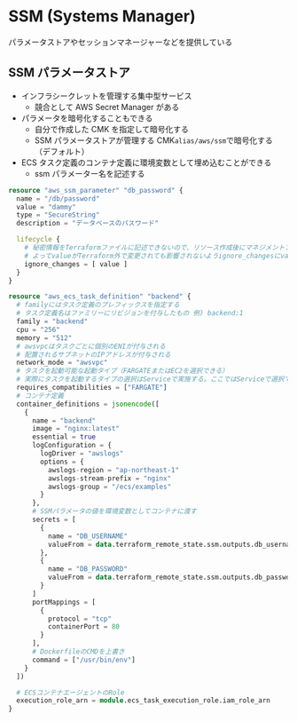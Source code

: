 # SSM (Systems Manager)

パラメータストアやセッションマネージャーなどを提供している

## SSM パラメータストア

- インフラシークレットを管理する集中型サービス
  - 競合として AWS Secret Manager がある
- パラメータを暗号化することもできる
  - 自分で作成した CMK を指定して暗号化する
  - SSM パラメータストアが管理する CMK`alias/aws/ssm`で暗号化する（デフォルト）
- ECS タスク定義のコンテナ定義に環境変数として埋め込むことができる
  - ssm パラメーター名を記述する

```Terraform
resource "aws_ssm_parameter" "db_password" {
  name = "/db/password"
  value = "dammy"
  type = "SecureString"
  description = "データベースのパスワード"

  lifecycle {
    # 秘密情報をTerraformファイルに記述できないので、リソース作成後にマネジメントコンソールからvalueを修正する必要がある。
    # よってvalueがTerraform外で変更されても影響されないようignore_changesにvalueを指定する
    ignore_changes = [ value ]
  }
}

resource "aws_ecs_task_definition" "backend" {
  # familyにはタスク定義のプレフィックスを指定する
  # タスク定義名はファミリーにリビジョンを付与したもの 例) backend:1
  family = "backend"
  cpu = "256"
  memory = "512"
  # awsvpcはタスクごとに個別のENIが付与される
  # 配置されるサブネットのIPアドレスが付与される
  network_mode = "awsvpc"
  # タスクを起動可能な起動タイプ（FARGATEまたはEC2を選択できる）
  # 実際にタスクを起動するタイプの選択はServiceで実施する。ここではServiceで選択できる起動タイプを指定する
  requires_compatibilities = ["FARGATE"]
  # コンテナ定義
  container_definitions = jsonencode([
    {
      name = "backend"
      image = "nginx:latest"
      essential = true
      logConfiguration = {
        logDriver = "awslogs"
        options = {
          awslogs-region = "ap-northeast-1"
          awslogs-stream-prefix = "nginx"
          awslogs-group = "/ecs/examples"
        }
      },
      # SSMパラメータの値を環境変数としてコンテナに渡す
      secrets = [
        {
          name = "DB_USERNAME"
          valueFrom = data.terraform_remote_state.ssm.outputs.db_username_ssm_name # "/db/username"
        },
        {
          name = "DB_PASSWORD"
          valueFrom = data.terraform_remote_state.ssm.outputs.db_password_ssm_name # "/db/password"
        }
      ]
      portMappings = [
        {
          protocol = "tcp"
          containerPort = 80
        }
      ],
      # DockerfileのCMDを上書き
      command = ["/usr/bin/env"]
    }
  ])

  # ECSコンテナエージェントのRole
  execution_role_arn = module.ecs_task_execution_role.iam_role_arn
}
```

